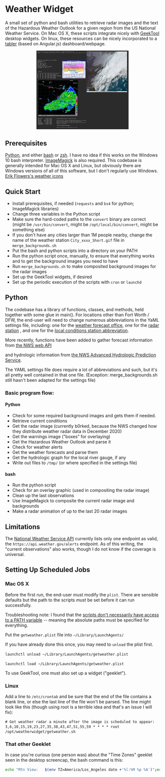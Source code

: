 
# Weather Widget

A small set of python and bash utilities to retrieve radar images and the 
text of the Hazardous Weather Outlook for a given region from the 
US National Weather Service. On Mac OS X, these scripts integrate nicely with
[GeekTool](https://www.tynsoe.org/v2/geektool/) 
desktop widgets. On linux, these resources can be nicely incorporated to a <a href="https://github.com/tabler/tabler">tabler</a> (based on Angular.js) dashboard/webpage.

<p align="center">
<img src="https://github.com/jessehamner/WeatherWidget/blob/master/images/desktop.png" width="300" alt-text="GeekTool desktop widgets showing radar image and hazardous weather outlook information along with forecast and hydrograph.">
</p>


## Prerequisites

[Python](https://www.python.org/), and either [bash](https://www.gnu.org/software/bash/) or [zsh](http://zsh.sourceforge.net/). I have no idea if this works on the Windows 10 bash interpreter.
[ImageMagick](https://imagemagick.org/) is also required. This codebase is generally intended for Mac OS X and Linux,
but obviously there are Windows versions of all of this software, but I don't
regularly use Windows.
[Erik Flowers's weather icons](https://erikflowers.github.io/weather-icons/)


## Quick Start

- Install prerequisites, if needed (`requests` and `bs4` for python; ImageMagick libraries)
- Change three variables in the Python script
- Make sure the hard-coded paths to the `convert` binary are correct (might be `/usr/bin/convert`, might be `/opt/local/bin/convert`, might be something else)
- If you don't have any cities larger than 1M people nearby, change the name of the weather station `City_xxxx_Short.gif` file in `merge_backgrounds.sh`
- Put the bash and python scripts into a directory on your PATH
- Run the python script once, manually, to ensure that everything works and to get the background images you need to have
- Run `merge_backgrounds.sh` to make composited background images for the radar images
- Set up the GeekTool widgets, if desired
- Set up the periodic execution of the scripts with `cron` or `launchd`


## Python

The codebase has a library of functions, classes, and methods, held together with some glue in 
main(). For locations other than Fort Worth / DFW, the end-user will need to
change numerous abbreviations in the YaML settings file, including: one for the 
[weather forecast office](https://en.wikipedia.org/wiki/List_of_National_Weather_Service_Weather_Forecast_Office), 
one for the 
[radar station](https://radar.weather.gov/)
, and one for the
[local conditions station abbreviation](https://w1.weather.gov/xml/current_obs/).

More recently, functions have been added to gather forecast information from
[the NWS web API](https://graphical.weather.gov/xml/rest.php)

and hydrologic information from 
[the NWS Advanced Hydrologic Prediction Service](https://water.weather.gov/ahps2/hydrograph.php).

The YAML settings file does require a lot of abbreviations and such, but it's
all pretty well contained in that one file. (Exception: merge_backgrounds.sh still hasn't been adapted for the settings file)


### Basic program flow:

#### Python
- Check for some required background images and gets them if needed.
- Retrieve current conditions
- Get the radar image (currently b0rked, because the NWS changed how they distribute weather radar data in December 2020)
- Get the warnings image ("boxes" for overlaying)
- Get the Hazardous Weather Outlook and parse it
- Check for weather alerts
- Get the weather forecasts and parse them
- Get the hydrologic graph for the local river gauge, if any
- Write out files to `/tmp/` (or where specified in the settings file)

#### bash
- Run the python script
- Check for an overlay graphic (used in compositing the radar image)
- Clean up the last observations
- Use ImageMagick to composite the current radar image and backgrounds
- Make a radar animation of up to the last 20 radar images

## Limitations

The [National Weather Service API](https://www.weather.gov/documentation/services-web-api)
currently lists only one endpoint as valid, the `https://api.weather.gov/alerts` endpoint. 
As of this writing, the "current observations" also works, though I do not know if the coverage is universal.

## Setting Up Scheduled Jobs

### Mac OS X 

Before the first run, the end-user must modify the `plist`. There are sensible defaults but
the path to the scripts _must_ be set before it can run successfully.

Troubleshooting note: I found that the 
[scripts don't necessarily have access to
a PATH variable](https://superuser.com/questions/1093832/cant-get-launchd-plist-run-successfully-in-mac-os-x) 
-- meaning the absolute paths must be specified for everything.

Put the `getweather.plist` file into `~/Library/LaunchAgents/`

If you have already done this once, you may need to `unload` the plist first.

`launchctl unload ~/Library/LaunchAgents/getweather.plist`

`launchctl load ~/Library/LaunchAgents/getweather.plist`

To use GeekTool, one must also set up a widget ("geeklet").

### Linux

Add a line to `/etc/crontab` and be sure that the end of the file contains a 
blank line, or else the last line of the file won't be parsed.
The line might look like this (though using root is a terrible idea and that's
an issue I will fix):

```
# Get weather radar a minute after the image is scheduled to appear:
3,6,10,15,19,23,27,35,38,43,47,51,55,59 * * * * root  /opt/weatherwidget/getweather.sh
```


### That other Geeklet

In case you're curious (one person was) about the "Time Zones" geeklet seen in the desktop screencap, the bash command is this:

```bash
echo "Mtn View:   $(env TZ=America/Los_Angeles date +'%l:%M %p %A')";echo "Dallas:     $(env TZ=America/Chicago date +'%l:%M %p %A')";echo "Boston:     $(env TZ=America/New_York date +'%l:%M %p %A')";echo "London:     $(env TZ=Europe/London date +'%l:%M %p %A')";echo "Amsterdam:  $(env TZ=Europe/Amsterdam date +'%l:%M %p %A')";echo "Banglalore: $(env TZ=Asia/Kolkata date +'%l:%M %p %A')"
```
